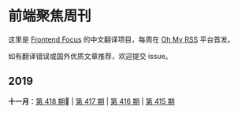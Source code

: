 # 前端聚焦周刊

这里是 [Frontend Focus](https://frontendfoc.us/latest) 的中文翻译项目，每周在 [Oh My RSS](https://ohmyrss.com/?fef) 平台首发。

如有翻译错误或国外优质文章推荐，欢迎提交 issue。

## 2019

**十一月**：[第 418 期](docs/issue-418.md):high_brightness: | [第 417 期](docs/issue-417.md) | [第 416 期](docs/issue-416.md) | [第 415 期](docs/issue-415.md)
